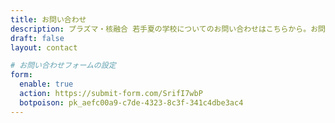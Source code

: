 ```yaml
---
title: お問い合わせ
description: プラズマ・核融合 若手夏の学校についてのお問い合わせはこちらから。お問い合わせフォームをご利用いただくか、メール・SNSにてお問い合わせください。
draft: false
layout: contact

# お問い合わせフォームの設定
form:
  enable: true
  action: https://submit-form.com/SrifI7wbP
  botpoison: pk_aefc00a9-c7de-4323-8c3f-341c4dbe3ac4
---
```

